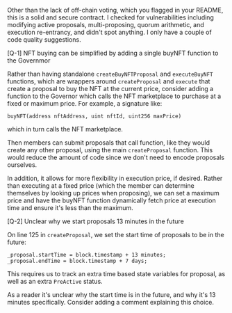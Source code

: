 Other than the lack of off-chain voting, which you flagged in your README, this is a solid and secure contract. I checked for vulnerabilities including modifying active proposals, multi-proposing, quorum arithmetic, and execution re-entrancy, and didn't spot anything. I only have a couple of code quality suggestions.

[Q-1] NFT buying can be simplified by adding a single buyNFT function to the Governmor

Rather than having standalone `createBuyNFTProposal` and `executeBuyNFT` functions, which are wrappers around `createProposal` and `execute` that create a proposal to buy the NFT at the current price, consider adding a function to the Governor which calls the NFT marketplace to purchase at a fixed or maximum price. For example, a signature like:

```
buyNFT(address nftAddress, uint nftId, uint256 maxPrice)
```

which in turn calls the NFT marketplace.

Then members can submit proposals that call function, like they would create any other proposal, using the main `createProposal` function. This would reduce the amount of code since we don't need to encode proposals ourselves.

In addition, it allows for more flexibility in execution price, if desired. Rather than executing at a fixed price (which the member can determine themselves by looking up prices when proposing), we can set a maximum price and have the buyNFT function dynamically fetch price at execution time and ensure it's less than the maximum.

[Q-2] Unclear why we start proposals 13 minutes in the future

On line 125 in `createProposal`, we set the start time of proposals to be in the future:

```
_proposal.startTime = block.timestamp + 13 minutes;
_proposal.endTime = block.timestamp + 7 days;
```

This requires us to track an extra time based state variables for proposal, as well as an extra `PreActive` status.

As a reader it's unclear why the start time is in the future, and why it's 13 minutes specifically. Consider adding a comment explaining this choice.